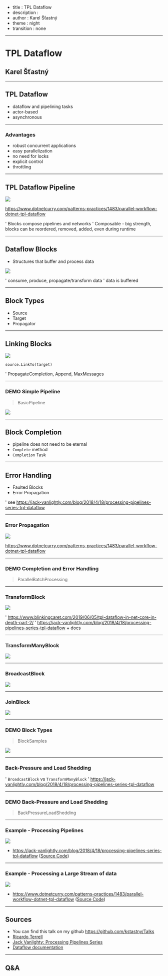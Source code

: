 ﻿- title : TPL Dataflow
- description : 
- author : Karel Šťastný
- theme : night 
- transition : none

***

# TPL Dataflow

## Karel Šťastný

***

## TPL Dataflow

* dataflow and pipelining tasks
* actor-based
* asynchronous

***

### Advantages

* robust concurrent applications
* easy parallelization
* no need for locks
* explicit control
* throttling



***

## TPL Dataflow Pipeline

  
![](images/tpl-workflow.png)


<p class="reference"><a href="https://www.dotnetcurry.com/patterns-practices/1483/parallel-workflow-dotnet-tpl-dataflow">https://www.dotnetcurry.com/patterns-practices/1483/parallel-workflow-dotnet-tpl-dataflow</a></p>  


' Blocks compose pipelines and networks
' Composable - big strength, blocks can be reordered, removed, added, even during runtime

***

## Dataflow Blocks

* Structures that buffer and process data

![](images/tpl-dataflow-block-anatomy.png)

' consume, produce, propagate/transform data
' data is buffered


***

## Block Types

* Source
* Target
* Propagator

***

## Linking Blocks

![](images/block-link.png)

`source.LinkTo(target)`

' PropagateCompletion, Append, MaxMessages

***

### **DEMO** Simple Pipeline

> BasicPipeline

![](images/tpl-dataflow-basic-pipeline.png)

***

## Block Completion

* pipeline does not need to be eternal
* `Complete` method
* `Completion` Task

***

## Error Handling

* Faulted Blocks
* Error Propagation

' see https://jack-vanlightly.com/blog/2018/4/18/processing-pipelines-series-tpl-dataflow

***

### Error Propagation

![](images/tpl-workflow.png)

<p class="reference"><a href="https://www.dotnetcurry.com/patterns-practices/1483/parallel-workflow-dotnet-tpl-dataflow">https://www.dotnetcurry.com/patterns-practices/1483/parallel-workflow-dotnet-tpl-dataflow</a></p>  

***

### **DEMO** Completion and Error Handling

> ParallelBatchProcessing

***

### TransformBlock

![](images/block-transformblock.png)

' https://www.blinkingcaret.com/2019/06/05/tpl-dataflow-in-net-core-in-depth-part-2/
' https://jack-vanlightly.com/blog/2018/4/18/processing-pipelines-series-tpl-dataflow + docs

***

### TransformManyBlock

![](images/block-transformmanyblock.png)

***

### BroadcastBlock

![](images/block-broadcastblock.png)

***


### JoinBlock

![](images/block-joinblock.png)



***

### **DEMO** Block Types

> BlockSamples

![](images/tpl-dataflow-block-samples-demo.png)

***

### Back-Pressure and Load Shedding

' `BroadcastBlock` vs `TransformManyBlock`
' https://jack-vanlightly.com/blog/2018/4/18/processing-pipelines-series-tpl-dataflow

***

### **DEMO** Back-Pressure and Load Shedding

> BackPressureLoadShedding


***

### Example - Processing Pipelines

![](images/jack-vanlighty.png)

* https://jack-vanlightly.com/blog/2018/4/18/processing-pipelines-series-tpl-dataflow ([Source Code](https://github.com/Vanlightly/StreamProcessingSeries/tree/master/src/net-apps/InProcStreamProcessing.TplDataflow))


***


### Example - Processing a Large Stream of data

![](images/ricardo-terrell.png)

* https://www.dotnetcurry.com/patterns-practices/1483/parallel-workflow-dotnet-tpl-dataflow ([Source Code](https://github.com/dotnetcurry/TPL-Dataflow))


***

## Sources

* You can find this talk on my github https://github.com/kstastny/Talks
* [Ricardo Terrell](https://www.dotnetcurry.com/patterns-practices/1483/parallel-workflow-dotnet-tpl-dataflow)
* [Jack Vanlighty: Processing Pipelines Series](https://jack-vanlightly.com/blog/2018/4/18/processing-pipelines-series-tpl-dataflow)
* [Dataflow documentation](https://docs.microsoft.com/en-us/dotnet/standard/parallel-programming/dataflow-task-parallel-library)

***

## Q&A
